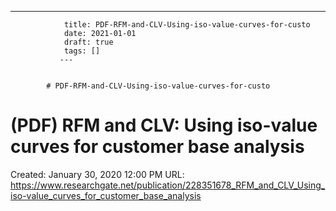 ---
                title: PDF-RFM-and-CLV-Using-iso-value-curves-for-custo
                date: 2021-01-01    
                draft: true
                tags: []
               ---


            # PDF-RFM-and-CLV-Using-iso-value-curves-for-custo

# (PDF) RFM and CLV: Using iso-value curves for customer base analysis
Created: January 30, 2020 12:00 PM
URL: https://www.researchgate.net/publication/228351678_RFM_and_CLV_Using_iso-value_curves_for_customer_base_analysis